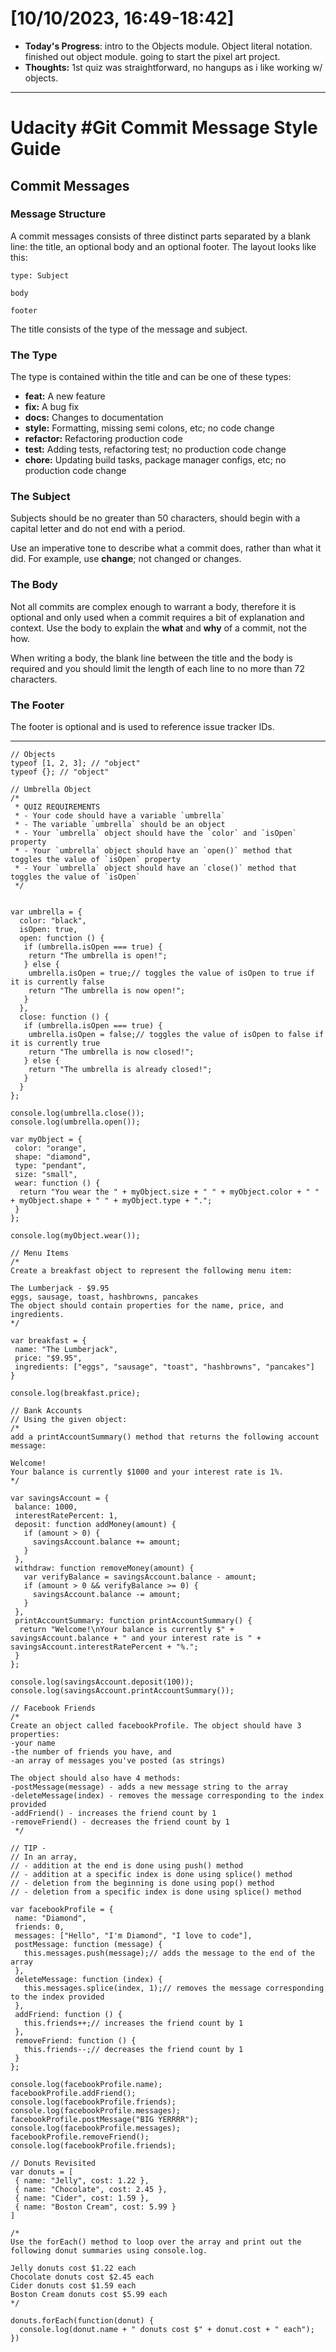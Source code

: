 # [10/10/2023, 16:49-18:42]
- **Today's Progress**: intro to the Objects module. Object literal notation. finished out object module. going to start the pixel art project. 
- **Thoughts:** 1st quiz was straightforward, no hangups as i like working w/ objects. 
---
# Udacity #Git Commit Message Style Guide
## Commit Messages

### Message Structure

A commit messages consists of three distinct parts separated by a blank line: the title, an optional body and an optional footer. The layout looks like this:

```
type: Subject

body

footer
```

The title consists of the type of the message and subject.

### The Type
The type is contained within the title and can be one of these types:

- **feat:** A new feature
- **fix:** A bug fix
- **docs:** Changes to documentation
- **style:** Formatting, missing semi colons, etc; no code change
- **refactor:** Refactoring production code
- **test:** Adding tests, refactoring test; no production code change
- **chore:** Updating build tasks, package manager configs, etc; no production code change

### The Subject
Subjects should be no greater than 50 characters, should begin with a capital letter and do not end with a period.

Use an imperative tone to describe what a commit does, rather than what it did. For example, use **change**; not changed or changes.

### The Body
Not all commits are complex enough to warrant a body, therefore it is optional and only used when a commit requires a bit of explanation and context. Use the body to explain the **what** and **why** of a commit, not the how.

When writing a body, the blank line between the title and the body is required and you should limit the length of each line to no more than 72 characters.

### The Footer

The footer is optional and is used to reference issue tracker IDs.

---
```
// Objects
typeof [1, 2, 3]; // "object"
typeof {}; // "object"

// Umbrella Object
/*
 * QUIZ REQUIREMENTS
 * - Your code should have a variable `umbrella`
 * - The variable `umbrella` should be an object
 * - Your `umbrella` object should have the `color` and `isOpen` property
 * - Your `umbrella` object should have an `open()` method that toggles the value of `isOpen` property
 * - Your `umbrella` object should have an `close()` method that toggles the value of `isOpen`
 */


var umbrella = {
  color: "black",
  isOpen: true,
  open: function () {
   if (umbrella.isOpen === true) {
    return "The umbrella is open!";
   } else {
    umbrella.isOpen = true;// toggles the value of isOpen to true if it is currently false
    return "The umbrella is now open!";
   }
  },
  close: function () {
   if (umbrella.isOpen === true) {
    umbrella.isOpen = false;// toggles the value of isOpen to false if it is currently true
    return "The umbrella is now closed!";
   } else {
    return "The umbrella is already closed!";
   }
  }
};

console.log(umbrella.close());
console.log(umbrella.open());

var myObject = {
 color: "orange",
 shape: "diamond",
 type: "pendant",
 size: "small",
 wear: function () {
  return "You wear the " + myObject.size + " " + myObject.color + " " + myObject.shape + " " + myObject.type + ".";
 }
};

console.log(myObject.wear());

// Menu Items
/*
Create a breakfast object to represent the following menu item:

The Lumberjack - $9.95
eggs, sausage, toast, hashbrowns, pancakes
The object should contain properties for the name, price, and ingredients.
*/

var breakfast = {
 name: "The Lumberjack",
 price: "$9.95",
 ingredients: ["eggs", "sausage", "toast", "hashbrowns", "pancakes"]
}

console.log(breakfast.price);

// Bank Accounts
// Using the given object:
/*
add a printAccountSummary() method that returns the following account message:

Welcome!
Your balance is currently $1000 and your interest rate is 1%.
*/

var savingsAccount = {
 balance: 1000,
 interestRatePercent: 1,
 deposit: function addMoney(amount) {
   if (amount > 0) {
     savingsAccount.balance += amount;
   }
 },
 withdraw: function removeMoney(amount) {
   var verifyBalance = savingsAccount.balance - amount;
   if (amount > 0 && verifyBalance >= 0) {
     savingsAccount.balance -= amount;
   }
 },
 printAccountSummary: function printAccountSummary() {
  return "Welcome!\nYour balance is currently $" + savingsAccount.balance + " and your interest rate is " + savingsAccount.interestRatePercent + "%.";
 }
};

console.log(savingsAccount.deposit(100));
console.log(savingsAccount.printAccountSummary());

// Facebook Friends
/*
Create an object called facebookProfile. The object should have 3 properties:
-your name
-the number of friends you have, and
-an array of messages you've posted (as strings)

The object should also have 4 methods:
-postMessage(message) - adds a new message string to the array
-deleteMessage(index) - removes the message corresponding to the index provided
-addFriend() - increases the friend count by 1
-removeFriend() - decreases the friend count by 1
 */

// TIP - 
// In an array, 
// - addition at the end is done using push() method
// - addition at a specific index is done using splice() method
// - deletion from the beginning is done using pop() method
// - deletion from a specific index is done using splice() method

var facebookProfile = {
 name: "Diamond",
 friends: 0,
 messages: ["Hello", "I'm Diamond", "I love to code"],
 postMessage: function (message) {
   this.messages.push(message);// adds the message to the end of the array
 },
 deleteMessage: function (index) {
   this.messages.splice(index, 1);// removes the message corresponding to the index provided
 },
 addFriend: function () {
   this.friends++;// increases the friend count by 1
 },
 removeFriend: function () {
   this.friends--;// decreases the friend count by 1
 }
};

console.log(facebookProfile.name);
facebookProfile.addFriend();
console.log(facebookProfile.friends);
console.log(facebookProfile.messages);
facebookProfile.postMessage("BIG YERRRR");
console.log(facebookProfile.messages);
facebookProfile.removeFriend();
console.log(facebookProfile.friends);

// Donuts Revisited
var donuts = [
 { name: "Jelly", cost: 1.22 },
 { name: "Chocolate", cost: 2.45 },
 { name: "Cider", cost: 1.59 },
 { name: "Boston Cream", cost: 5.99 }
]

/*
Use the forEach() method to loop over the array and print out the following donut summaries using console.log.

Jelly donuts cost $1.22 each
Chocolate donuts cost $2.45 each
Cider donuts cost $1.59 each
Boston Cream donuts cost $5.99 each
*/

donuts.forEach(function(donut) {
  console.log(donut.name + " donuts cost $" + donut.cost + " each");
})
```




























